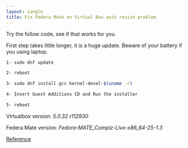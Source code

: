```yaml
---
layout: single
title: Fix Federa Mate on Virtual Box auto resize problem
---
```


Try the follow code, see if that works for you.

First step takes little longer, it is a huge update. Beware of your battery if you using laptop.

```bash
1- sudo dnf update

2- reboot

3- sudo dnf install gcc kernel-devel-$(uname -r)

4- Insert Guest Additions CD and Run the installer

5- reboot
```

Virtualbox version: *5.0.32 r112930*

Federa Mate version: *Fedora-MATE_Compiz-Live-x86_64-25-1.3*

[Reference][credit]

[credit]: https://ask.fedoraproject.org/en/question/77949/virtualbox-screen-resolution-problem-with-fedora-23/

[jekyll-docs]: http://jekyllrb.com/docs/home